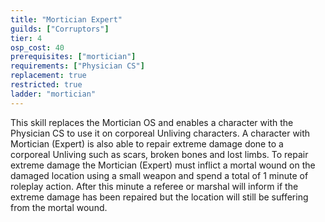 ```yaml
---
title: "Mortician Expert"
guilds: ["Corruptors"]
tier: 4
osp_cost: 40
prerequisites: ["mortician"]
requirements: ["Physician CS"]
replacement: true
restricted: true
ladder: "mortician"
---
```

This skill replaces the Mortician OS and enables a character with the Physician CS to use it on corporeal Unliving characters. A character with Mortician (Expert) is also able to repair extreme damage done to a corporeal Unliving such as scars, broken bones and lost limbs. To repair extreme damage the Mortician (Expert) must inflict a mortal wound on the damaged location using a small weapon and spend a total of 1 minute of roleplay action. After this minute a referee or marshal will inform if the extreme damage has been repaired but the location will still be suffering from the mortal wound.